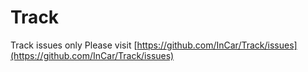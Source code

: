 Track
=====

Track issues only
Please visit [https://github.com/InCar/Track/issues](https://github.com/InCar/Track/issues)
